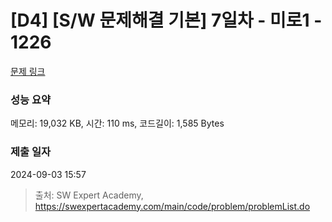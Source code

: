# [D4] [S/W 문제해결 기본] 7일차 - 미로1 - 1226 

[문제 링크](https://swexpertacademy.com/main/code/problem/problemDetail.do?contestProbId=AV14vXUqAGMCFAYD) 

### 성능 요약

메모리: 19,032 KB, 시간: 110 ms, 코드길이: 1,585 Bytes

### 제출 일자

2024-09-03 15:57



> 출처: SW Expert Academy, https://swexpertacademy.com/main/code/problem/problemList.do